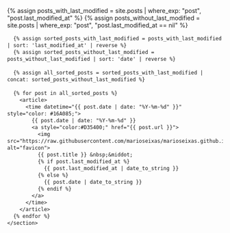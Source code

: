 <html lang="en">
<head>
  <meta charset="UTF-8">
  <meta name="viewport" content="width=device-width, initial-scale=1.0">
  <title>infoBAG</title>
</head>
<body>
  <main>
    <section>
      {% assign posts_with_last_modified = site.posts | where_exp: "post", "post.last_modified_at" %}
      {% assign posts_without_last_modified = site.posts | where_exp: "post", "post.last_modified_at == nil" %}
      
      {% assign sorted_posts_with_last_modified = posts_with_last_modified | sort: 'last_modified_at' | reverse %}
      {% assign sorted_posts_without_last_modified = posts_without_last_modified | sort: 'date' | reverse %}
      
      {% assign all_sorted_posts = sorted_posts_with_last_modified | concat: sorted_posts_without_last_modified %}
      
      {% for post in all_sorted_posts %}
        <article>
          <time datetime="{{ post.date | date: "%Y-%m-%d" }}" style="color: #16A085;">
            {{ post.date | date: "%Y-%m-%d" }}
            <a style="color:#D35400;" href="{{ post.url }}">
              <img src="https://raw.githubusercontent.com/marioseixas/marioseixas.github.io/main/assets/gold.ico" alt="favicon">
              {{ post.title }} &nbsp;&middot; 
              {% if post.last_modified_at %}
                {{ post.last_modified_at | date_to_string }}
              {% else %}
                {{ post.date | date_to_string }}
              {% endif %}
            </a>
          </time>
        </article>
      {% endfor %}
    </section>
  </main>
</body>
</html>
